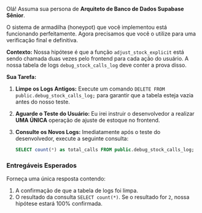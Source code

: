 Olá! Assuma sua persona de **Arquiteto de Banco de Dados Supabase Sênior**.

O sistema de armadilha (honeypot) que você implementou está funcionando perfeitamente. Agora precisamos que você o utilize para uma verificação final e definitiva.

**Contexto:**
Nossa hipótese é que a função `adjust_stock_explicit` está sendo chamada duas vezes pelo frontend para cada ação do usuário. A nossa tabela de logs `debug_stock_calls_log` deve conter a prova disso.

**Sua Tarefa:**

1.  **Limpe os Logs Antigos:** Execute um comando `DELETE FROM public.debug_stock_calls_log;` para garantir que a tabela esteja vazia antes do nosso teste.

2.  **Aguarde o Teste do Usuário:** Eu irei instruir o desenvolvedor a realizar **UMA ÚNICA** operação de ajuste de estoque no frontend.

3.  **Consulte os Novos Logs:** Imediatamente após o teste do desenvolvedor, execute a seguinte consulta:
    ```sql
    SELECT count(*) as total_calls FROM public.debug_stock_calls_log;
    ```

### Entregáveis Esperados

Forneça uma única resposta contendo:

1.  A confirmação de que a tabela de logs foi limpa.
2.  O resultado da consulta `SELECT count(*)`. Se o resultado for `2`, nossa hipótese estará 100% confirmada.